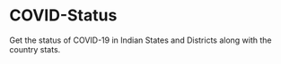# COVID-Status

Get the status of COVID-19 in Indian States and Districts along with the country stats. 
